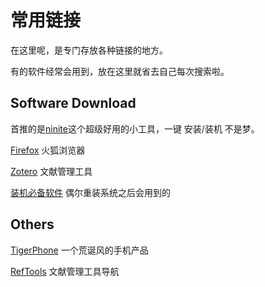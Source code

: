 常用链接
===

在这里呢，是专门存放各种链接的地方。

有的软件经常会用到，放在这里就省去自己每次搜索啦。


## Software Download

首推的是[ninite](https://ninite.com)这个超级好用的小工具，一键 安装/装机 不是梦。

[Firefox](https://www.mozilla.com) 火狐浏览器

[Zotero](https://www.zotero.org) 文献管理工具

[装机必备软件](zjbb) 偶尔重装系统之后会用到的

## Others

[TigerPhone](http://phone.tigerliu.me) 一个荒诞风的手机产品

[RefTools](https://github.com/specter119/RefTools) 文献管理工具导航

